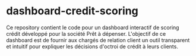 # dashboard-credit-scoring
Ce repository contient le code pour un dashboard interactif de scoring crédit développé pour la société Prêt à dépenser. L'objectif de ce dashboard est de fournir aux chargés de relation client un outil transparent et intuitif pour expliquer les décisions d'octroi de crédit à leurs clients.
